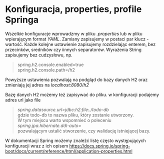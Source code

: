 # Konfiguracja, properties, profile Springa

Wszelkie konfiguracje wprowadzmy w pliku *.properties* lub w pliku wpierającym format *YAML*. 
Zamiany zapisujemy w postaci par klucz - wartość. Każde kolejne ustawienie zapisujemy rozdzielając enterem,
bez przecinków, sredników czy iinnych separatorów. Wyrażenia String zapisujemy bez cudzysłowu, np.
>spring.h2.console.enabled=true  
>spring.h2.console.path=/h2  

Powyższe ustawienia pozwalają na podgląd do bazy danych H2 oraz zmieniają jej adres na *localhost:8080/h2*

Bazę danych H2 możemy też zapisywać do pliku. w konfiguracji podajemy adres url jako file
> *spring.datasource.url=jdbc:h2:file:./todo-db*  
gdzie todo-db to nazwa pliku, który zostanie utworzony.  
W tym miejscu warto wspomnieć o poleceniu  
> *spring.jpa.hibernate.ddl-auto=*  
pozwalającym ustalić stworzenie, czy walidację istniejącej bazy.

W dokumentacji Spring możemy znaleźć listę często występujących konfiguracji wraz z ich opisem
https://docs.spring.io/spring-boot/docs/current/reference/html/application-properties.html

